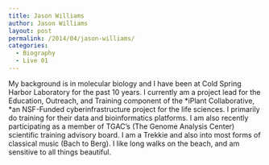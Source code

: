```yaml
---
title: Jason Williams
author: Jason Williams
layout: post
permalink: /2014/04/jason-williams/
categories:
  - Biography
  - Live 01
---
```

My background is in molecular biology and I have been at Cold Spring Harbor Laboratory for the past 10 years. I currently am a project lead for the Education, Outreach, and Training component of the *iPlant Collaborative, *an NSF-Funded cyberinfrastructure project for the life sciences. I primarily do training for their data and bioinformatics platforms. I am also recently participating as a member of TGAC&#8217;s (The Genome Analysis Center) scientific training advisory board. I am a Trekkie and also into most forms of classical music (Bach to Berg). I like long walks on the beach, and am sensitive to all things beautiful.